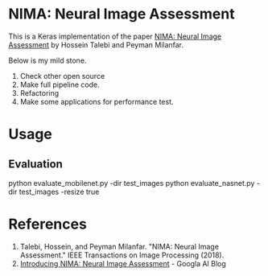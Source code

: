 # NIMA: Neural Image Assessment

This is a Keras implementation of the paper [NIMA: Neural Image Assessment](https://arxiv.org/pdf/1709.05424.pdf) by Hossein Talebi and Peyman Milanfar.

Below is my mild stone.
1. Check other open source
2. Make full pipeline code.
3. Refactoring
4. Make some applications for performance test.

# Usage
## Evaluation

python evaluate_mobilenet.py -dir test_images
python evaluate_nasnet.py -dir test_images -resize true
# References
1. Talebi, Hossein, and Peyman Milanfar. "NIMA: Neural Image Assessment." IEEE Transactions on Image Processing (2018).
2. [Introducing NIMA: Neural Image Assessment](https://ai.googleblog.com/2017/12/introducing-nima-neural-image-assessment.html) - Googla AI Blog

